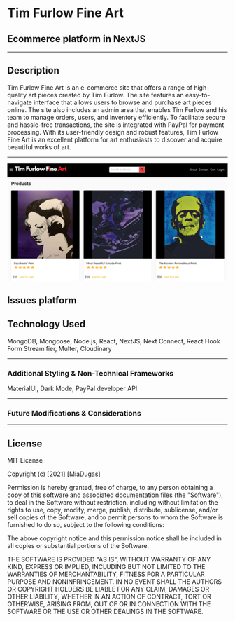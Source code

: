 # Tim Furlow Fine Art

## Ecommerce platform in NextJS

<hr>

## Description

Tim Furlow Fine Art is an e-commerce site that offers a range of high-quality art pieces created by Tim Furlow. The site features an easy-to-navigate interface that allows users to browse and purchase art pieces online. The site also includes an admin area that enables Tim Furlow and his team to manage orders, users, and inventory efficiently. To facilitate secure and hassle-free transactions, the site is integrated with PayPal for payment processing. With its user-friendly design and robust features, Tim Furlow Fine Art is an excellent platform for art enthusiasts to discover and acquire beautiful works of art.

<hr>

![Main View](https://github.com/miadugas/timfurlow_artsite/blob/main/tffa01.png)

## Issues platform

<!-- Removed JSON.Parse from Store.js lines #5-#18
const initialState = {
  darkMode: Cookies.get('darkMode') === 'ON' ? true : false,
  cart: {
    cartItems: Cookies.get('cartItems')
      ? (Cookies.get('cartItems'))
      : [],
    shippingAddress: Cookies.get('shippingAddress')
      ? (Cookies.get('shippingAddress'))
      : {},
  },
  userInfo: Cookies.get('userInfo')
    ? (Cookies.get('userInfo'))
    : null,
};
///////////////////
Math round2 in placeorder ??? check on that
///////////////////

-->

## Technology Used

MongoDB, Mongoose, Node.js, React, NextJS, Next Connect, React Hook Form
Streamifier, Multer, Cloudinary

<hr>

### Additional Styling & Non-Technical Frameworks

MaterialUI, Dark Mode, PayPal developer API

<hr>

### Future Modifications & Considerations

<hr>

## License

MIT License

Copyright (c) [2021] [MiaDugas]

Permission is hereby granted, free of charge, to any person obtaining a copy
of this software and associated documentation files (the "Software"), to deal
in the Software without restriction, including without limitation the rights
to use, copy, modify, merge, publish, distribute, sublicense, and/or sell
copies of the Software, and to permit persons to whom the Software is
furnished to do so, subject to the following conditions:

The above copyright notice and this permission notice shall be included in all
copies or substantial portions of the Software.

THE SOFTWARE IS PROVIDED "AS IS", WITHOUT WARRANTY OF ANY KIND, EXPRESS OR
IMPLIED, INCLUDING BUT NOT LIMITED TO THE WARRANTIES OF MERCHANTABILITY,
FITNESS FOR A PARTICULAR PURPOSE AND NONINFRINGEMENT. IN NO EVENT SHALL THE
AUTHORS OR COPYRIGHT HOLDERS BE LIABLE FOR ANY CLAIM, DAMAGES OR OTHER
LIABILITY, WHETHER IN AN ACTION OF CONTRACT, TORT OR OTHERWISE, ARISING FROM,
OUT OF OR IN CONNECTION WITH THE SOFTWARE OR THE USE OR OTHER DEALINGS IN THE
SOFTWARE.
